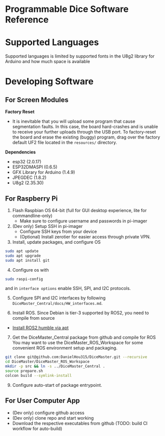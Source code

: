 # Programmable Dice Software Reference

# Supported Languages
Supported languages is limited by supported fonts in the U8g2 library for Arduino and how much space is available 

# Developing Software

## For Screen Modules

**Factory Reset**

- It is inevitable that you will upload some program that cause segmentation faults. In this case, the board hard-crashes and is unable to receive your further uploads through the USB port. To factory-reset the board and erase the existing (buggy) program, drag over the factory default UF2 file located in the `resources/` directory. 

**Dependencies**
- esp32 (2.0.17)
- ESP32DMASPI (0.6.5)
- GFX Library for Arduino (1.4.9)
- JPEGDEC (1.8.2)
- U8g2 (2.35.30)

## For Raspberry Pi
1. Flash Raspbian OS 64-bit (full for GUI desktop experience, lite for commandline-only)
	- Make sure to configure username and passwords in pi-imager
2. (Dev only) Setup SSH in pi-imager
	- Configure SSH keys from your device
	- (Optional) Install zerotier for easier access through private VPN. 
3. Install, update packages, and configure OS
```bash
sudo apt update
sudo apt upgrade
sudo apt install git
```
4. Configure os with
```bash
sudo raspi-config
```
and in `interface options` enable SSH, SPI, and I2C protocols. 

5. Configure SPI and I2C interfaces by following `DiceMaster_Central/docs/HW_interfaces.md`. 

6. Install ROS. Since Debian is tier-3 supported by ROS2, you need to compile from source
- [Install ROS2 humble via apt](https://docs.ros.org/en/humble/Installation/Ubuntu-Install-Debs.html#setup-sources)

7.  Get the DiceMaster_Central package from github and compile for ROS
	You may want to use the DiceMaster_ROS_Workspace for some convenient ROS environment setup and packaging. 
```bash
git clone git@github.com:DanielHou315/DiceMaster.git --recursive
cd DiceMaster/DiceMaster_ROS_Workspace
mkdir -p src && ln -s ../DiceMaster_Central .
source prepare.sh
colcon build --symlink-install
```

9. Configure auto-start of package entrypoint.

## For User Computer App
- (Dev only) configure github access
- (Dev only) clone repo and start working
- Download the respective executables from github (TODO: build CI workflow for auto-build)
